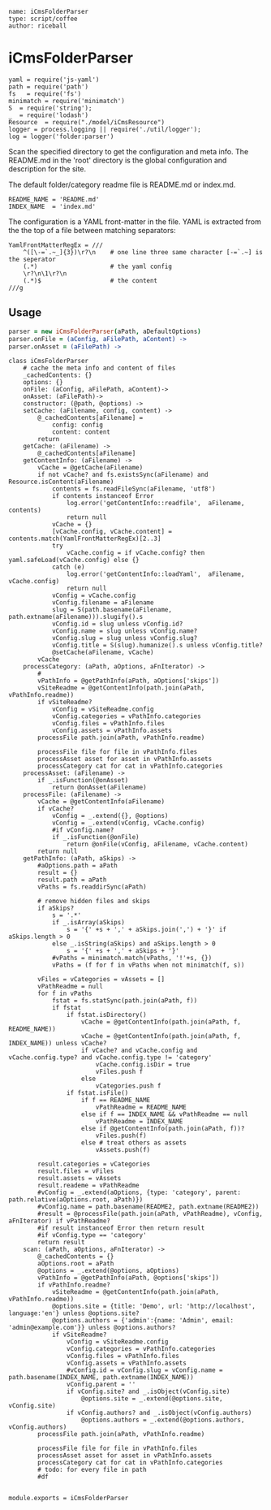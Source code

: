 ```
name: iCmsFolderParser
type: script/coffee
author: riceball
```

iCmsFolderParser
================

    yaml = require('js-yaml')
    path = require('path')
    fs   = require('fs')
    minimatch = require('minimatch')
    S  = require('string');
    _  = require('lodash')
    Resource  = require("./model/iCmsResource")
    logger = process.logging || require('./util/logger');
    log = logger('folder:parser')

Scan the specified directory to get the configuration and meta info.
The README.md in the 'root' directory is the global configuration and description for the site.

The default folder/category readme file is README.md or index.md.

    README_NAME = 'README.md'
    INDEX_NAME  = 'index.md'

The configuration is a YAML front-matter in the file.
YAML is extracted from the the top of a file between matching separators:

    YamlFrontMatterRegEx = ///
        ^([\-=`.~_]{3})\r?\n    # one line three same character [-=`.~] is the seperator
        (.*)                    # the yaml config
        \r?\n\1\r?\n
        (.*)$                   # the content
    ///g


Usage
------

```coffee
parser = new iCmsFolderParser(aPath, aDefaultOptions)
parser.onFile = (aConfig, aFilePath, aContent) ->
parser.onAsset = (aFilePath) ->
```

    class iCmsFolderParser
        # cache the meta info and content of files
        _cachedContents: {}
        options: {}
        onFile: (aConfig, aFilePath, aContent)->
        onAsset: (aFilePath)->
        constructor: (@path, @options) ->
        setCache: (aFilename, config, content) ->
            @_cachedContents[aFilename] = 
                config: config
                content: content
            return
        getCache: (aFilename) ->
            @_cachedContents[aFilename]
        getContentInfo: (aFilename) ->
            vCache = @getCache(aFilename)
            if not vCache? and fs.existsSync(aFilename) and Resource.isContent(aFilename)
                contents = fs.readFileSync(aFilename, 'utf8')
                if contents instanceof Error
                    log.error('getContentInfo::readfile',  aFilename, contents)
                    return null
                vCache = {}
                [vCache.config, vCache.content] = contents.match(YamlFrontMatterRegEx)[2..3]
                try
                    vCache.config = if vCache.config? then yaml.safeLoad(vCache.config) else {}
                catch (e)
                    log.error('getContentInfo::loadYaml',  aFilename, vCache.config)
                    return null
                vConfig = vCache.config
                vConfig.filename = aFilename
                slug = S(path.basename(aFilename, path.extname(aFilename))).slugify().s
                vConfig.id = slug unless vConfig.id?
                vConfig.name = slug unless vConfig.name?
                vConfig.slug = slug unless vConfig.slug?
                vConfig.title = S(slug).humanize().s unless vConfig.title?
                @setCache(aFilename, vCache)
            vCache
        processCategory: (aPath, aOptions, aFnIterator) ->
            # 
            vPathInfo = @getPathInfo(aPath, aOptions['skips'])
            vSiteReadme = @getContentInfo(path.join(aPath, vPathInfo.readme))
            if vSiteReadme?
                vConfig = vSiteReadme.config
                vConfig.categories = vPathInfo.categories
                vConfig.files = vPathInfo.files
                vConfig.assets = vPathInfo.assets
            processFile path.join(aPath, vPathInfo.readme)

            processFile file for file in vPathInfo.files
            processAsset asset for asset in vPathInfo.assets
            processCategory cat for cat in vPathInfo.categories
        processAsset: (aFilename) ->
            if _.isFunction(@onAsset)
                return @onAsset(aFilename)
        processFile: (aFilename) ->
            vCache = @getContentInfo(aFilename)
            if vCache?
                vConfig = _.extend({}, @options)
                vConfig = _.extend(vConfig, vCache.config)
                #if vConfig.name?
                if _.isFunction(@onFile)
                    return @onFile(vConfig, aFilename, vCache.content)
            return null
        getPathInfo: (aPath, aSkips) ->
            #aOptions.path = aPath
            result = {}
            result.path = aPath
            vPaths = fs.readdirSync(aPath)

            # remove hidden files and skips
            if aSkips?
                s = '.*'
                if _.isArray(aSkips)
                    s = '{' +s + ',' + aSkips.join(',') + '}' if aSkips.length > 0
                else _.isString(aSkips) and aSkips.length > 0
                    s = '{' +s + ',' + aSkips + '}'
                #vPaths = minimatch.match(vPaths, '!'+s, {})
                vPaths = (f for f in vPaths when not minimatch(f, s))

            vFiles = vCategories = vAssets = []
            vPathReadme = null
            for f in vPaths
                fstat = fs.statSync(path.join(aPath, f))
                if fstat
                    if fstat.isDirectory()
                        vCache = @getContentInfo(path.join(aPath, f, README_NAME))
                        vCache = @getContentInfo(path.join(aPath, f, INDEX_NAME)) unless vCache?
                        if vCache? and vCache.config and vCache.config.type? and vCache.config.type != 'category'
                            vCache.config.isDir = true
                            vFiles.push f
                        else
                            vCategories.push f
                    if fstat.isFile()
                        if f == README_NAME
                            vPathReadme = README_NAME
                        else if f == INDEX_NAME && vPathReadme == null
                            vPathReadme = INDEX_NAME
                        else if @getContentInfo(path.join(aPath, f))?
                            vFiles.push(f)
                        else # treat others as assets
                            vAssets.push(f)

            result.categories = vCategories
            result.files = vFiles
            result.assets = vAssets
            result.reademe = vPathReadme
            #vConfig = _.extend(aOptions, {type: 'category', parent: path.relative(aOptions.root, aPath)})
            #vConfig.name = path.basename(README2, path.extname(README2))
            #result = @processFile(path.join(aPath, vPathReadme), vConfig, aFnIterator) if vPathReadme?
            #if result instanceof Error then return result
            #if vConfig.type == 'category'
            return result
        scan: (aPath, aOptions, aFnIterator) ->
            @_cachedContents = {}
            aOptions.root = aPath
            @options = _.extend(@options, aOptions)
            vPathInfo = @getPathInfo(aPath, @options['skips'])
            if vPathInfo.readme?
                vSiteReadme = @getContentInfo(path.join(aPath, vPathInfo.readme))
                @options.site = {title: 'Demo', url: 'http://localhost', language:'en'} unless @options.site?
                @options.authors = {'admin':{name: 'Admin', email: 'admin@example.com'}} unless @options.authors?
                if vSiteReadme?
                    vConfig = vSiteReadme.config
                    vConfig.categories = vPathInfo.categories
                    vConfig.files = vPathInfo.files
                    vConfig.assets = vPathInfo.assets
                    #vConfig.id = vConfig.slug = vConfig.name = path.basename(INDEX_NAME, path.extname(INDEX_NAME))
                    vConfig.parent = ''
                    if vConfig.site? and _.isObject(vConfig.site)
                        @options.site = _.extend(@options.site, vConfig.site)
                    if vConfig.authors? and _.isObject(vConfig.authors)
                        @options.authors = _.extend(@options.authors, vConfig.authors)
            processFile path.join(aPath, vPathInfo.readme)

            processFile file for file in vPathInfo.files
            processAsset asset for asset in vPathInfo.assets
            processCategory cat for cat in vPathInfo.categories
            # todo: for every file in path
            #df


    module.exports = iCmsFolderParser
